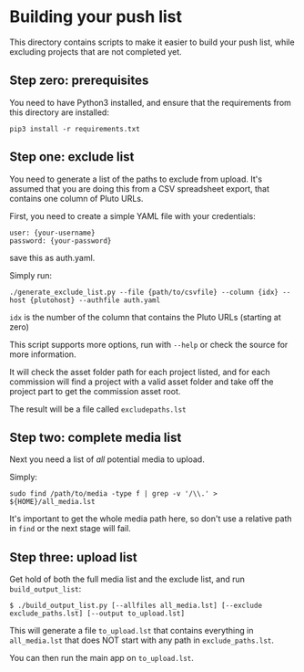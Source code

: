 # Building your push list

This directory contains scripts to make it easier to build your push list, while excluding projects that are not completed yet.

## Step zero: prerequisites

You need to have Python3 installed, and ensure that the requirements from this directory are installed:
``` 
pip3 install -r requirements.txt
```

## Step one: exclude list

You need to generate a list of the paths to exclude from upload.  It's assumed that you are doing this from a CSV spreadsheet
export, that contains one column of Pluto URLs.

First, you need to create a simple YAML file with your credentials:
```
user: {your-username}
password: {your-password}
```
save this as auth.yaml.

Simply run:
```
./generate_exclude_list.py --file {path/to/csvfile} --column {idx} --host {plutohost} --authfile auth.yaml
```
`idx` is the number of the column that contains the Pluto URLs (starting at zero)

This script supports more options, run with `--help` or check the source for more information.

It will check the asset folder path for each project listed, and for each commission will find a project with a valid
asset folder and take off the project part to get the commission asset root.

The result will be a file called `excludepaths.lst`

## Step two: complete media list

Next you need a list of _all_ potential media to upload.

Simply:
```
sudo find /path/to/media -type f | grep -v '/\\.' > ${HOME}/all_media.lst
```
It's important to get the whole media path here, so don't use a relative path in `find` or the next stage will fail.

## Step three: upload list

Get hold of both the full media list and the exclude list, and run `build_output_list`:

```
$ ./build_output_list.py [--allfiles all_media.lst] [--exclude exclude_paths.lst] [--output to_upload.lst]
```
This will generate a file `to_upload.lst` that contains everything in `all_media.lst`  that does NOT start with any path in `exclude_paths.lst`.

You can then  run the main app on `to_upload.lst`.